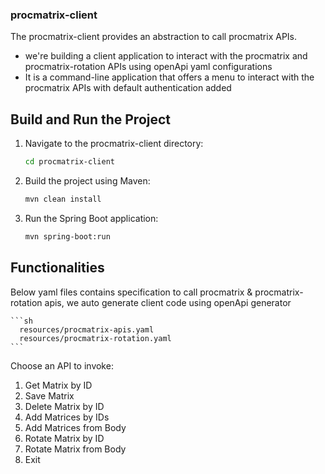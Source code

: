 ### procmatrix-client

The procmatrix-client provides an abstraction to call procmatrix APIs. 
- we're building a client application to interact with the procmatrix and procmatrix-rotation APIs using openApi yaml configurations 
- It is a command-line application that offers a menu to interact with the procmatrix APIs with default authentication added

## Build and Run the Project

1. Navigate to the procmatrix-client directory:
    ```sh
    cd procmatrix-client
    ```
2. Build the project using Maven:
    ```sh
    mvn clean install
    ```
3. Run the Spring Boot application:
    ```sh
    mvn spring-boot:run
    ```

## Functionalities
   Below yaml files contains specification to call procmatrix & procmatrix-rotation apis, we auto generate client code using openApi generator

    ```sh
      resources/procmatrix-apis.yaml
      resources/procmatrix-rotation.yaml
    ```


Choose an API to invoke:

1. Get Matrix by ID
2. Save Matrix
3. Delete Matrix by ID
4. Add Matrices by IDs
5. Add Matrices from Body
6. Rotate Matrix by ID
7. Rotate Matrix from Body
8. Exit
